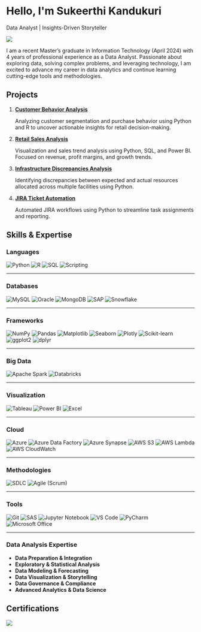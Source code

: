 
# Hello, I'm Sukeerthi Kandukuri
Data Analyst | Insights-Driven Storyteller

<a href="https://linkedin.com/sukeerthi-kandukuri"><img src="https://img.shields.io/badge/-LinkedIn-0072b1?&style=for-the-badge&logo=linkedin&logoColor=white" /></a>

I am a recent Master’s graduate in Information Technology (April 2024) with 4 years of professional experience as a Data Analyst. Passionate about exploring data, solving complex problems, and leveraging technology, I am excited to advance my career in data analytics and continue learning cutting-edge tools and methodologies.

## Projects
1. <a href="https://github.com/KandukuriSukeerthi/Customer-Behavior-Analysis">**Customer Behavior Analysis**</a>

   Analyzing customer segmentation and purchase behavior using Python and R to uncover actionable insights for retail decision-making.  

2. <a href="https://github.com/KandukuriSukeerthi/Retail-Sales-Analysis">**Retail Sales Analysis** </a>

   Visualization and sales trend analysis using Python, SQL, and Power BI. Focused on revenue, profit margins, and growth trends.  

3. <a href="https://github.com/KandukuriSukeerthi/Infrastructure-Discrepancies-Analysis">**Infrastructure Discrepancies Analysis**</a>

   Identifying discrepancies between expected and actual resources allocated across multiple facilities using Python.  

4. <a href="https://github.com/KandukuriSukeerthi/jira-ticket-automation">**JIRA Ticket Automation**</a>

   Automated JIRA workflows using Python to streamline task assignments and reporting.

## Skills & Expertise

### **Languages**  
![Python](https://img.shields.io/badge/-Python-3776AB?logo=python&logoColor=white&style=flat)  ![R](https://img.shields.io/badge/-R-276DC3?logo=r&logoColor=white&style=flat)  ![SQL](https://img.shields.io/badge/-SQL-4479A1?logo=postgresql&logoColor=white&style=flat)  ![Scripting](https://img.shields.io/badge/-Scripting-0052CC?logo=terminal&logoColor=white&style=flat)

---

### **Databases**  
![MySQL](https://img.shields.io/badge/-MySQL-4479A1?logo=mysql&logoColor=white&style=flat)  ![Oracle](https://img.shields.io/badge/-Oracle-F80000?logo=oracle&logoColor=white&style=flat)  ![MongoDB](https://img.shields.io/badge/-MongoDB-47A248?logo=mongodb&logoColor=white&style=flat)  ![SAP](https://img.shields.io/badge/-SAP-0FAAFF?logo=sap&logoColor=white&style=flat)  ![Snowflake](https://img.shields.io/badge/-Snowflake-29B5E8?logo=snowflake&logoColor=white&style=flat)

---

### **Frameworks**  
![NumPy](https://img.shields.io/badge/-NumPy-013243?logo=numpy&logoColor=white&style=flat)  ![Pandas](https://img.shields.io/badge/-Pandas-150458?logo=pandas&logoColor=white&style=flat)  ![Matplotlib](https://img.shields.io/badge/-Matplotlib-3776AB?logo=python&logoColor=white&style=flat)  ![Seaborn](https://img.shields.io/badge/-Seaborn-3776AB?logo=python&logoColor=white&style=flat)  ![Plotly](https://img.shields.io/badge/-Plotly-3F4F75?logo=plotly&logoColor=white&style=flat)  ![Scikit-learn](https://img.shields.io/badge/-Scikit%20Learn-F7931E?logo=scikitlearn&logoColor=white&style=flat)  ![ggplot2](https://img.shields.io/badge/-ggplot2-276DC3?logo=r&logoColor=white&style=flat)  ![dplyr](https://img.shields.io/badge/-dplyr-276DC3?logo=r&logoColor=white&style=flat)

---

### **Big Data**  
![Apache Spark](https://img.shields.io/badge/-Apache%20Spark-E25A1C?logo=apachespark&logoColor=white&style=flat)  ![Databricks](https://img.shields.io/badge/-Databricks-FF3621?logo=databricks&logoColor=white&style=flat)

---

### **Visualization**  
![Tableau](https://img.shields.io/badge/-Tableau-E97627?logo=tableau&logoColor=white&style=flat)  ![Power BI](https://img.shields.io/badge/-Power%20BI-F2C811?logo=powerbi&logoColor=black&style=flat)  ![Excel](https://img.shields.io/badge/-Excel-217346?logo=microsoft-excel&logoColor=white&style=flat)

---

### **Cloud**  
![Azure](https://img.shields.io/badge/-Azure-0078D4?logo=microsoft-azure&logoColor=white&style=flat)  ![Azure Data Factory](https://img.shields.io/badge/-Azure%20Data%20Factory-003B5C?logo=azure-devops&logoColor=white&style=flat) ![Azure Synapse](https://img.shields.io/badge/-Azure%20Synapse-0085CA?logo=azure-synapse-analytics&logoColor=white&style=flat) ![AWS S3](https://img.shields.io/badge/-AWS%20S3-232F3E?logo=amazonaws&logoColor=white&style=flat)  ![AWS Lambda](https://img.shields.io/badge/-AWS%20Lambda-FF9900?logo=awslambda&logoColor=black&style=flat)  ![AWS CloudWatch](https://img.shields.io/badge/-AWS%20CloudWatch-FF4F8B?logo=amazonaws&logoColor=white&style=flat)

---

### **Methodologies**  
![SDLC](https://img.shields.io/badge/-SDLC-0052CC?style=flat)  ![Agile (Scrum)](https://img.shields.io/badge/-Agile%20(Scrum)-2496ED?logo=agile&logoColor=white&style=flat)

---

### **Tools**  
![Git](https://img.shields.io/badge/-Git-F05032?logo=git&logoColor=white&style=flat)  ![SAS](https://img.shields.io/badge/-SAS-003F87?logo=sas&logoColor=white&style=flat)  ![Jupyter Notebook](https://img.shields.io/badge/-Jupyter%20Notebook-F37626?logo=jupyter&logoColor=white&style=flat)  ![VS Code](https://img.shields.io/badge/-VS%20Code-007ACC?logo=visualstudiocode&logoColor=white&style=flat)  ![PyCharm](https://img.shields.io/badge/-PyCharm-000000?logo=pycharm&logoColor=white&style=flat)  ![Microsoft Office](https://img.shields.io/badge/-Microsoft%20Office-D83B01?logo=microsoft-office&logoColor=white&style=flat)

---

### **Data Analysis Expertise**  
- **Data Preparation & Integration**  
- **Exploratory & Statistical Analysis**  
- **Data Modeling & Forecasting**  
- **Data Visualization & Storytelling**  
- **Data Governance & Compliance**  
- **Advanced Analytics & Data Science**


## Certifications
<img src="https://img.shields.io/badge/-AZ--104-0078D4?&style=for-the-badge&logo=Microsoft-Azure&logoColor=white" />
